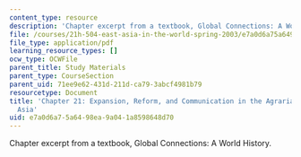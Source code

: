 ```yaml
---
content_type: resource
description: 'Chapter excerpt from a textbook, Global Connections: A World History.'
file: /courses/21h-504-east-asia-in-the-world-spring-2003/e7a0d6a75a6498ea9a041a8598648d70_perdue_21.pdf
file_type: application/pdf
learning_resource_types: []
ocw_type: OCWFile
parent_title: Study Materials
parent_type: CourseSection
parent_uid: 71ee9e62-431d-211d-ca79-3abcf4981b79
resourcetype: Document
title: 'Chapter 21: Expansion, Reform, and Communication in the Agrarian Empires of
  Asia'
uid: e7a0d6a7-5a64-98ea-9a04-1a8598648d70
---
```

Chapter excerpt from a textbook, Global Connections: A World History.

